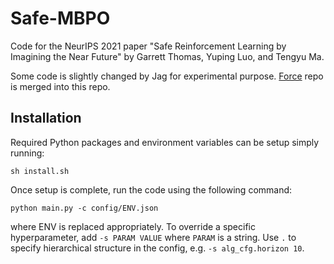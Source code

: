 # Safe-MBPO
Code for the NeurIPS 2021 paper "Safe Reinforcement Learning by Imagining the Near Future" by Garrett Thomas, Yuping Luo, and Tengyu Ma.

Some code is slightly changed by Jag for experimental purpose. [Force](https://github.com/gwthomas/force) repo is merged into this repo.

## Installation
Required Python packages and environment variables can be setup simply running:

	sh install.sh

Once setup is complete, run the code using the following command:

	python main.py -c config/ENV.json

where ENV is replaced appropriately. To override a specific hyperparameter, add `-s PARAM VALUE` where `PARAM` is a string.
Use `.` to specify hierarchical structure in the config, e.g. `-s alg_cfg.horizon 10`.
